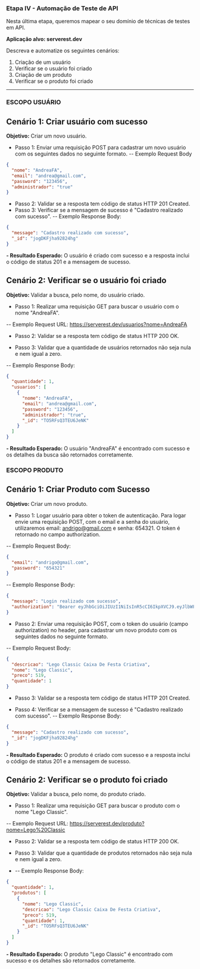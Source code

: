 ### Etapa IV - Automação de Teste de API 
Nesta última etapa, queremos mapear o seu domínio de técnicas de testes em API. 

**Aplicação alvo: serverest.dev**

Descreva e automatize os seguintes cenários: 
1. Criação de um usuário
2. Verificar se o usuário foi criado
3. Criação de um produto
4. Verificar se o produto foi criado
---

### ESCOPO USUÁRIO
## Cenário 1: Criar usuário com sucesso 

**Objetivo:** Criar um novo usuário. 
- Passo 1: Enviar uma requisição POST para cadastrar um novo usuário com os seguintes dados no seguinte formato.
-- Exemplo Request Body 
```json
{ 
  "nome": "AndreaFA", 
  "email": "andrea@gmail.com", 
  "password": "123456", 
  "administrador": "true" 
}
```

- Passo 2: Validar se a resposta tem código de status HTTP 201 Created. 
- Passo 3: Verificar se a mensagem de sucesso é "Cadastro realizado com sucesso".
-- Exemplo Response Body:
```json
{ 
  "message": "Cadastro realizado com sucesso", 
  "_id": "jogDKFjha92824hg" 
}
```

**- Resultado Esperado:** O usuário é criado com sucesso e a resposta inclui o código de status 201 e a mensagem de sucesso. 

## Cenário 2: Verificar se o usuário foi criado 

**Objetivo:** Validar a busca, pelo nome, do usuário criado. 

- Passo 1: Realizar uma requisição GET para buscar o usuário com o nome "AndreaFA". 

-- Exemplo Request URL: https://serverest.dev/usuarios?nome=AndreaFA 

- Passo 2: Validar se a resposta tem código de status HTTP 200 OK. 

- Passo 3: Validar que a quantidade de usuários retornados não seja nula e nem igual a zero. 

-- Exemplo Response Body: 
```json
{ 
  "quantidade": 1, 
  "usuarios": [ 
    { 
      "nome": "AndreaFA", 
      "email": "andrea@gmail.com", 
      "password": "123456", 
      "administrador": "true", 
      "_id": "TO5RFsQ3TEU6JeNK" 
    } 
  ] 
}
```
**- Resultado Esperado:** O usuário "AndreaFA" é encontrado com sucesso e os detalhes da busca são retornados corretamente.

### ESCOPO PRODUTO
## Cenário 1: Criar Produto com Sucesso

**Objetivo:** Criar um novo produto.

- Passo 1: Logar usuário para obter o token de autenticação. Para logar envie uma requisição POST, com o email e a senha do usuário, utilizaremos email: andrigo@gmail.com e senha: 654321. O token é retornado no campo authorization.

-- Exemplo Request Body:
```json
{
  "email": "andrigo@gmail.com",
  "password": "654321"
}
```
-- Exemplo Response Body:
```json
{
  "message": "Login realizado com sucesso",
  "authorization": "Bearer eyJhbGciOiJIUzI1NiIsInR5cCI6IkpXVCJ9.eyJlbWFpbCI6ImFuZHJpZ29AZ21haWwuY29tIiwicGFzc3dvcmQiOiI2NTQzMjEiLCJpYXQiOjE3MzgwMjI1NTAsImV4cCI6MTczODAyMzE1MH0.vOqj490Wvb0MLRt9BYIy_lcxwMFEMaBZWyuGOzMiySc"
}
```

- Passo 2: Enviar uma requisição POST, com o token do usuário (campo authorization) no  header, para cadastrar um novo produto com os seguintes dados no seguinte formato. 

-- Exemplo Request Body:
```json
{ 
  "descricao": "Lego Classic Caixa De Festa Criativa", 
  "nome": "Lego Classic", 
  "preco": 519, 
  "quantidade": 1 
}
```
- Passo 3: Validar se a resposta tem código de status HTTP 201 Created.
  
- Passo 4: Verificar se a mensagem de sucesso é "Cadastro realizado com sucesso".
-- Exemplo Response Body:
```json
{
  "message": "Cadastro realizado com sucesso", 
  "_id": "jogDKFjha92824hg"
}
``` 
**- Resultado Esperado:** O produto é criado com sucesso e a resposta inclui o código de status 201 e a mensagem de sucesso.

## Cenário 2: Verificar se o produto foi criado

**Objetivo:** Validar a busca, pelo nome, do produto criado.

- Passo 1: Realizar uma requisição GET para buscar o produto com o nome "Lego Classic".

-- Exemplo Request URL: https://serverest.dev/produto?nome=Lego%20Classic

- Passo 2: Validar se a resposta tem código de status HTTP 200 OK.
  
- Passo 3: Validar que a quantidade de produtos retornados não seja nula e nem igual a zero.
- -- Exemplo Response Body:
```json
{ 
  "quantidade": 1, 
  "produtos": [ 
    { 
      "nome": "Lego Classic", 
      "descricao": "Lego Classic Caixa De Festa Criativa", 
      "preco": 519, 
      "quantidade": 1, 
      "_id": "TO5RFsQ3TEU6JeNK"
    } 
  ] 
}
```

**- Resultado Esperado:** O produto "Lego Classic" é encontrado com sucesso e os detalhes são retornados corretamente.
